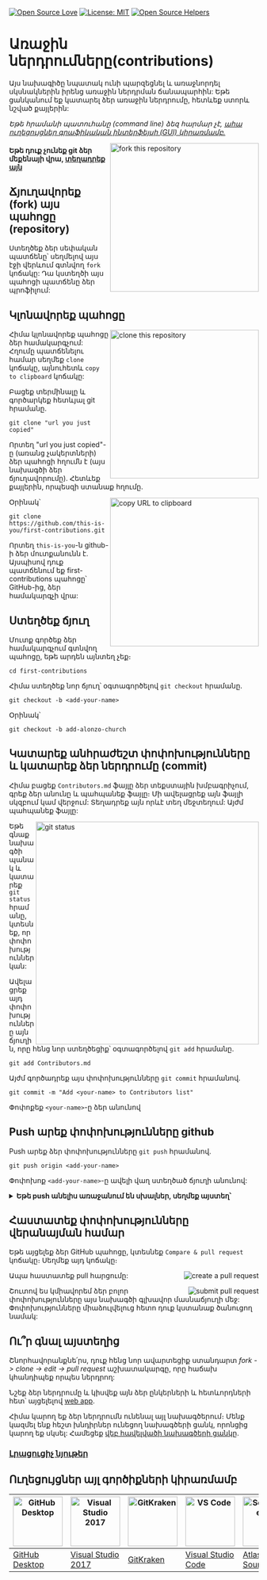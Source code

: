 [![Open Source Love](https://badges.frapsoft.com/os/v1/open-source.svg?v=103)](https://github.com/ellerbrock/open-source-badges/)
[![License: MIT](https://img.shields.io/badge/License-MIT-green.svg)](https://opensource.org/licenses/MIT)
[![Open Source Helpers](https://www.codetriage.com/roshanjossey/first-contributions/badges/users.svg)](https://www.codetriage.com/roshanjossey/first-contributions)

# Առաջին ներդրումները(contributions)

Այս նախագիծը նպատակ ունի պարզեցնել և առաջնորդել սկսնակներին իրենց առաջին ներդրման ճանապարհին: Եթե ցանկանում եք կատարել ձեր առաջին ներդրումը, հետևեք ստորև նշված քայլերին:

_Եթե հրամանի պատուհանը (command line) ձեզ հարմար չէ, [ահա ուղեցույցներ գրաֆիկական ինտերֆեյսի (GUI) կիրառմամբ.](#Ուղեցույցներ-այլ-գործիքների-կիրառմամբ)_

<img align="right" width="300" src="https://firstcontributions.github.io/assets/Readme/fork.png" alt="fork this repository" />

#### Եթե դուք չունեք git ձեր մեքենայի վրա, [տեղադրեք այն](https://help.github.com/articles/set-up-git/)

## Ճյուղավորեք (fork) այս պահոցը (repository)

Ստեղծեք ձեր սեփական պատճենը՝ սեղմելով այս էջի վերևում գտնվող `fork` կոճակը:
Դա կստեղծի այս պահոցի պատճենը ձեր պրոֆիլում:

## Կլոնավորեք պահոցը

<img align="right" width="300" src="https://firstcontributions.github.io/assets/Readme/clone.png" alt="clone this repository" />

Հիմա կլոնավորեք պահոցը ձեր համակարգչում: Հղումը պատճենելու համար սեղմեք `clone` կոճակը, այնուհետև `copy to clipboard` կոճակը:

Բացեք տերմինալը և գործարկեք հետևյալ git հրամանը.

```
git clone "url you just copied"
```

Որտեղ "url you just copied"-ը (առանց չակերտների) ձեր պահոցի հղումն է (այս նախագծի ձեր ճյուղավորումը). Հետևեք քայլերին, որպեսզի ստանաք հղումը.

<img align="right" width="300" src="https://firstcontributions.github.io/assets/Readme/copy-to-clipboard.png" alt="copy URL to clipboard" />

Օրինակ՝

```
git clone https://github.com/this-is-you/first-contributions.git
```

Որտեղ `this-is-you`-ն github-ի ձեր մուտքանունն է. Այսպիսով դուք պատճենում եք first-contributions պահոցը՝ GitHub-ից, ձեր համակարգչի վրա:

## Ստեղծեք ճյուղ

Մուտք գործեք ձեր համակարգչում գտնվող պահոցը, եթե արդեն այնտեղ չեք։

```
cd first-contributions
```

Հիմա ստեղծեք նոր ճյուղ՝ օգտագործելով `git checkout` հրամանը․

```
git checkout -b <add-your-name>
```

Օրինակ՝

```
git checkout -b add-alonzo-church
```

## Կատարեք անհրաժեշտ փոփոխությունները և կատարեք ձեր ներդրումը (commit)

Հիմա բացեք `Contributors.md` ֆայլը ձեր տեքստային խմբագրիչում, գրեք ձեր անունը և պահպանեք ֆայլը։ Մի ավելացրեք այն ֆայլի սկզբում կամ վերջում: Տեղադրեք այն որևէ տեղ մեջտեղում: Այժմ պահպանեք ֆայլը:

<img align="right" width="450" src="https://firstcontributions.github.io/assets/Readme/git-status.png" alt="git status" />

Եթե գնաք նախագծի պանակ և կատարեք `git status` հրամանը, կտեսնեք, որ փոփոխություններ կան:

Ավելացրեք այդ փոփոխությունները այն ճյուղին, որը հենց նոր ստեղծեցիք՝ օգտագործելով `git add` հրամանը.

```
git add Contributors.md
```

Այժմ գործադրեք այս փոփոխությունները `git commit` հրամանով.

```
git commit -m "Add <your-name> to Contributors list"
```

Փոփոքեք `<your-name>`-ը ձեր անունով

## Push արեք փոփոխությունները github

Push արեք ձեր փոփոխությունները `git push` հրամանով․

```
git push origin <add-your-name>
```

Փոփոխոք `<add-your-name>`-ը ավելի վաղ ստեղծած ճյուղի անունով:

<details>
<summary> <strong>Եթե push անելիս առաջանում են սխալներ, սեղմեք այստեղ՝</strong> </summary>

- ### Authentication Error
     <pre>remote: Support for password authentication was removed on August 13, 2021. Please use a personal access token instead.
  remote: Please see https://github.blog/2020-12-15-token-authentication-requirements-for-git-operations/ for more information.
  fatal: Authentication failed for 'https://github.com/<your-username>/first-contributions.git/'</pre>
  Go to [GitHub's tutorial](https://docs.github.com/en/authentication/connecting-to-github-with-ssh/adding-a-new-ssh-key-to-your-github-account) on generating and configuring an SSH key to your account.

</details>

## Հաստատեք փոփոխությունները վերանայման համար

Եթե այցելեք ձեր GitHub պահոցը, կտեսնեք `Compare & pull request` կոճակը։ Սեղմեք այդ կոճակը։

<img style="float: right;" src="https://firstcontributions.github.io/assets/Readme/compare-and-pull.png" alt="create a pull request" />

Ապա հաստատեք pull հարցումը:

<img style="float: right;" src="https://firstcontributions.github.io/assets/Readme/submit-pull-request.png" alt="submit pull request" />

Շուտով ես կմիավորեմ ձեր բոլոր փոփոխությունները այս նախագծի գլխավոր մասնաճյուղի մեջ: Փոփոխությունները միաձուլվելուց հետո դուք կստանաք ծանուցող նամակ:

## Ու՞ր գնալ այստեղից

Շնորհավորանքնե՛րս, դուք հենց նոր ավարտեցիք ստանդարտ _fork -> clone -> edit -> pull request_ աշխատակարգը, որը հաճախ կհանդիպեք որպես ներդրող:

Նշեք ձեր ներդրումը և կիսվեք այն ձեր ընկերների և հետևորդների հետ՝ այցելելով [web app](https://firstcontributions.github.io/#social-share).

Հիմա կարող եք ձեր ներդրումն ունենալ այլ նախագծերում։ Մենք կազմել ենք հեշտ խնդիրներ ունեցող նախագծերի ցանկ, որոնցից կարող եք սկսել: Համեցեք [վեբ հավելվածի նախագծերի ցանկը](https://firstcontributions.github.io/#project-list).

### [Լրացուցիչ նյութեր](additional-material/git_workflow_scenarios/additional-material.md)

## Ուղեցույցներ այլ գործիքների կիրառմամբ

| <a href="../gui-tool-tutorials/github-desktop-tutorial.md"><img alt="GitHub Desktop" src="https://desktop.github.com/images/desktop-icon.svg" width="100"></a> | <a href="../gui-tool-tutorials/github-windows-vs2017-tutorial.md"><img alt="Visual Studio 2017" src="https://upload.wikimedia.org/wikipedia/commons/c/cd/Visual_Studio_2017_Logo.svg" width="100"></a> | <a href="../gui-tool-tutorials/gitkraken-tutorial.md"><img alt="GitKraken" src="https://firstcontributions.github.io/assets/gui-tool-tutorials/gitkraken-tutorial/gk-icon.png" width="100"></a> | <a href="../gui-tool-tutorials/github-windows-vs-code-tutorial.md"><img alt="VS Code" src="https://upload.wikimedia.org/wikipedia/commons/1/1c/Visual_Studio_Code_1.35_icon.png" width=100></a> | <a href="../gui-tool-tutorials/sourcetree-macos-tutorial.md"><img alt="Sourcetree App" src="https://wac-cdn.atlassian.com/dam/jcr:81b15cde-be2e-4f4a-8af7-9436f4a1b431/Sourcetree-icon-blue.svg" width=100></a> | <a href="../gui-tool-tutorials/github-windows-intellij-tutorial.md"><img alt="IntelliJ IDEA" src="https://upload.wikimedia.org/wikipedia/commons/thumb/9/9c/IntelliJ_IDEA_Icon.svg/512px-IntelliJ_IDEA_Icon.svg.png" width=100></a> |
| -------------------------------------------------------------------------------------------------------------------------------------------------------------- | ------------------------------------------------------------------------------------------------------------------------------------------------------------------------------------------------------ | ----------------------------------------------------------------------------------------------------------------------------------------------------------------------------------------------- | ----------------------------------------------------------------------------------------------------------------------------------------------------------------------------------------------- | --------------------------------------------------------------------------------------------------------------------------------------------------------------------------------------------------------------- | ----------------------------------------------------------------------------------------------------------------------------------------------------------------------------------------------------------------------------------- |
| [GitHub Desktop](../gui-tool-tutorials/github-desktop-tutorial.md)                                                                                             | [Visual Studio 2017](../gui-tool-tutorials/github-windows-vs2017-tutorial.md)                                                                                                                          | [GitKraken](../gui-tool-tutorials/gitkraken-tutorial.md)                                                                                                                                        | [Visual Studio Code](../gui-tool-tutorials/github-windows-vs-code-tutorial.md)                                                                                                                  | [Atlassian Sourcetree](../gui-tool-tutorials/sourcetree-macos-tutorial.md)                                                                                                                                      | [IntelliJ IDEA](../gui-tool-tutorials/github-windows-intellij-tutorial.md)                                                                                                                                                          |
